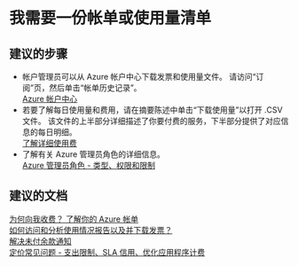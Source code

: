 <properties
    pageTitle="I need a copy of my bill or usage"
    description="我需要一份帐单或使用量清单"
    service="azure-billing"
    resource="billing"
    authors="kasparks"
    displayOrder="1"
    selfHelpType="resource"
    supportTopicIds=""
    resourceTags=""
    productPesIds=""
    cloudEnvironments="public"
/>


# 我需要一份帐单或使用量清单

## **建议的步骤**
* 帐户管理员可以从 Azure 帐户中心下载发票和使用量文件。 请访问“订阅”页，然后单击“帐单历史记录”。<br>
[Azure 帐户中心](https://account.windowsazure.com/Subscriptions)
* 若要了解每日使用量和费用，请在摘要陈述中单击“下载使用量”以打开 .CSV 文件。 该文件的上半部分详细描述了你要付费的服务，下半部分提供了对应信息的每日明细。<br>
[了解详细使用费](https://azure.microsoft.com/documentation/articles/billing-understand-your-bill/#understand-detailed-usage-charges)
* 了解有关 Azure 管理员角色的详细信息。<br>
[Azure 管理员角色 - 类型、权限和限制](https://azure.microsoft.com/documentation/articles/billing-add-change-azure-subscription-administrator/)

## **建议的文档**
[为何向我收费？ 了解你的 Azure 帐单](https://azure.microsoft.com/documentation/articles/billing-understand-your-bill/)<br>
[如何访问和分析使用情况报告以及并下载发票？](https://azure.microsoft.com/documentation/articles/billing-download-azure-invoice-daily-usage-date/)<br>
[解决未付余款通知](https://azure.microsoft.com/documentation/articles/billing-azure-subscription-past-due-balance/)<br>
[定价常见问题 - 支出限制、SLA 信用、优化应用程序计费](https://azure.microsoft.com/pricing/faq/)



<!--HONumber=Jun16_HO4-->


